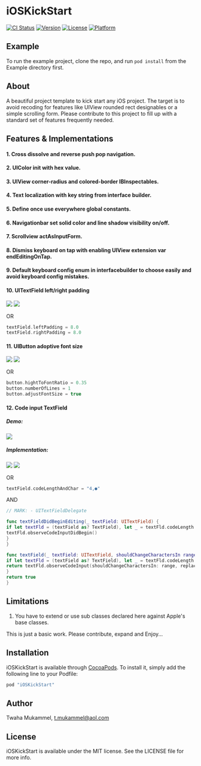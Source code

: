 # iOSKickStart

[![CI Status](http://img.shields.io/travis/tmukammel/iOSKickStart.svg?style=flat)](https://travis-ci.org/tmukammel/iOSKickStart)
[![Version](https://img.shields.io/cocoapods/v/iOSKickStart.svg?style=flat)](http://cocoapods.org/pods/iOSKickStart)
[![License](https://img.shields.io/cocoapods/l/iOSKickStart.svg?style=flat)](http://cocoapods.org/pods/iOSKickStart)
[![Platform](https://img.shields.io/cocoapods/p/iOSKickStart.svg?style=flat)](http://cocoapods.org/pods/iOSKickStart)

## Example

To run the example project, clone the repo, and run `pod install` from the Example directory first.

## About

A beautiful project template to kick start any iOS project. The target is to avoid recoding for features like UIView rounded rect designables or a simple scrolling form. Please contribute to this project to fill up with a standard set of features frequently needed.

## Features & Implementations

#### 1. Cross dissolve and reverse push pop navigation.

#### 2. UIColor init with hex value.

#### 3. UIView corner-radius and colored-border IBInspectables.

#### 4. Text localization with key string from interface builder.

#### 5. Define once use everywhere global constants.

#### 6. Navigationbar set solid color and line shadow visibility on/off.

#### 7. Scrollview actAsInputForm.

#### 8. Dismiss keyboard on tap with enabling UIView extension var endEditingOnTap.

#### 9. Default keyboard config enum in interfacebuilder to choose easily and avoid keyboard config mistakes.

#### 10. UITextField left/right padding

<img src="https://dl.dropboxusercontent.com/s/u7ujzhkegwovw23/textFieldCustomClass.png?dl=0" />	<img src="https://dl.dropboxusercontent.com/s/hn4yf7g3t31ed65/leftRightPadding.png?dl=0" />

OR

```swift
textField.leftPadding = 8.0
textField.rightPadding = 8.0
```

#### 11. UIButton adoptive font size

<img src="https://dl.dropboxusercontent.com/s/cet4cjctq2ba1xa/buttonCustomClass.png?dl=0" />	<img src="https://dl.dropboxusercontent.com/s/qfdit4ecko7ldst/adoptiveButtonFont.png?dl=0" />

OR

```swift
button.hightToFontRatio = 0.35
button.numberOfLines = 1
button.adjustFontSize = true
```

#### 12. Code input TextField

##### Demo:
<img src="https://dl.dropboxusercontent.com/s/mmk8vppaf8jdp5a/codeTextField.png?dl=0" />

##### Implementation:
<img src="https://dl.dropboxusercontent.com/s/u7ujzhkegwovw23/textFieldCustomClass.png?dl=0" />	<img src="https://dl.dropboxusercontent.com/s/ircwuxlqtt091no/codeInputTextField.png?dl=0" />

OR

```swift
textField.codeLengthAndChar = "4,●"
```

AND

```swift
// MARK: - UITextFieldDelegate

func textFieldDidBeginEditing(_ textField: UITextField) {
if let textFld = (textField as? TextField), let _ = textFld.codeLength {
textFld.observeCodeInputDidBegin()
}
}

func textField(_ textField: UITextField, shouldChangeCharactersIn range: NSRange, replacementString string: String) -> Bool {
if let textFld = (textField as? TextField), let _ = textFld.codeLength {
return textFld.observeCodeInput(shouldChangeCharactersIn: range, replacementString: string)
}
return true
}
```

## Limitations

1. You have to extend or use sub classes declared here against Apple's base classes.

This is just a basic work. Please contribute, expand and Enjoy...

## Installation

iOSKickStart is available through [CocoaPods](http://cocoapods.org). To install
it, simply add the following line to your Podfile:

```ruby
pod "iOSKickStart"
```

## Author

Twaha Mukammel, t.mukammel@aol.com

## License

iOSKickStart is available under the MIT license. See the LICENSE file for more info.
